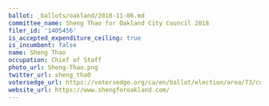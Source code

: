```yaml
---
ballot: _ballots/oakland/2018-11-06.md
committee_name: Sheng Thao for Oakland City Council 2018
filer_id: '1405456'
is_accepted_expenditure_ceiling: true
is_incumbent: false
name: Sheng Thao
occupation: Chief of Staff
photo_url: Sheng-Thao.png
twitter_url: sheng_tha0
votersedge_url: https://votersedge.org/ca/en/ballot/election/area/73/contests/contest/17340/candidate/139762?&county=alameda%20county&election_authority_id=1
website_url: https://www.shengforoakland.com/
---
```

